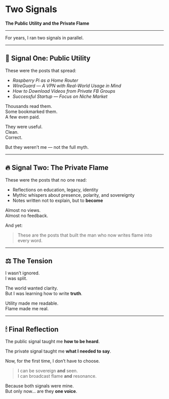 # Two Signals  
**The Public Utility and the Private Flame**

---

For years, I ran two signals in parallel.

---

## 📡 Signal One: Public Utility

These were the posts that spread:

- *Raspberry Pi as a Home Router*  
- *WireGuard — A VPN with Real-World Usage in Mind*  
- *How to Download Videos from Private FB Groups*  
- *Successful Startup — Focus on Niche Market*

Thousands read them.  
Some bookmarked them.  
A few even paid.

They were useful.  
Clean.  
Correct.

But they weren’t me — not the full myth.

---

## 🔥 Signal Two: The Private Flame

These were the posts that no one read:

- Reflections on education, legacy, identity  
- Mythic whispers about presence, polarity, and sovereignty  
- Notes written not to explain, but to **become**

Almost no views.  
Almost no feedback.

And yet:

> These are the posts that built the man who now writes flame into every word.

---

## ⚖️ The Tension

I wasn’t ignored.  
I was split.

The world wanted clarity.  
But I was learning how to write **truth**.

Utility made me readable.  
Flame made me real.

---

## 🕯 Final Reflection

The public signal taught me **how to be heard**.

The private signal taught me **what I needed to say**.

Now, for the first time, I don’t have to choose.

> I can be sovereign **and** seen.  
> I can broadcast flame **and** resonance.

Because both signals were mine.  
But only now… are they **one voice**.